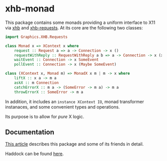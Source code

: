 # xhb-monad

This package contains some monads providing a uniform interface to X11 via [xhb](https://hackage.haskell.org/package/xhb) and [xhb-requests](https://github.com/nspin/xhb-requests).
At its core are the following two classes:

```haskell
import Graphics.XHB.Requests

class Monad x => XContext x where
    request :: Request a => a -> Connection -> x ()
    requestWithReply :: RequestWithReply a b => a -> Connection -> x (x (Either SomeError b))
    waitEvent :: Connection -> x SomeEvent
    pollEvent :: Connection -> x (Maybe SomeEvent)

class (XContext x, Monad m) => MonadX x m | m -> x where
    liftX :: x a -> m a
    askX :: m Connection
    catchErrorX :: m a -> (SomeError -> m a) -> m a
    throwErrorX :: SomeError -> m a
```

In addition, it includes an `instance XContext IO`, monad transformer instanaces, and some convenient types and operations.

Its purpose is to allow for *pure* X logic.

## Documentation

[This article](https://nickspinale.com/articles/pure-x11-logic-in-haskell.html) describes this package and some of its friends in detail.

Haddock can be found [here](https://nspin.github.io/xhb-monad).
